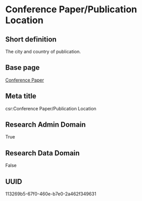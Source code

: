 # Conference Paper/Publication Location
## Short definition
The city and country of publication.
## Base page
[Conference Paper](../../Objects/Conference%20Paper.md)
## Meta title
csr:Conference Paper/Publication Location
## Research Admin Domain
True
## Research Data Domain
False
## UUID
113269b5-67f0-460e-b7e0-2a462f349631
